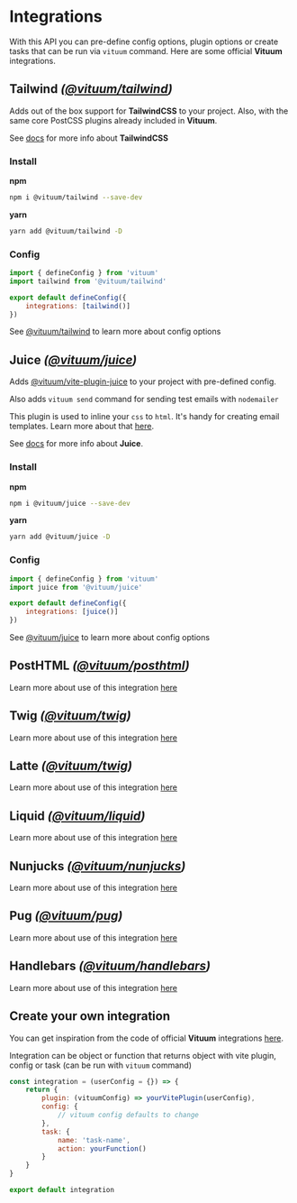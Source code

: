 # Integrations
With this API you can pre-define config options, plugin options or create tasks that can be run via `vituum` command. Here are some official **Vituum** integrations.

## Tailwind _([@vituum/tailwind](https://www.npmjs.com/package/@vituum/tailwind))_

Adds out of the box support for **TailwindCSS** to your project. Also, with the same core PostCSS plugins already included in **Vituum**.

See [docs](https://tailwindcss.com/docs) for more info about **TailwindCSS**

### Install
**npm**
```bash
npm i @vituum/tailwind --save-dev
```
**yarn**
```bash
yarn add @vituum/tailwind -D
```

### Config
```javascript
import { defineConfig } from 'vituum'
import tailwind from '@vituum/tailwind'

export default defineConfig({
    integrations: [tailwind()]
})
```

See [@vituum/tailwind](/config/integrations-options#vituum-tailwind) to learn more about config options

## Juice _([@vituum/juice](https://www.npmjs.com/package/@vituum/juice))_

Adds [@vituum/vite-plugin-juice](https://github.com/vituum/vite-plugin-juice) to your project with pre-defined config.

Also adds `vituum send` command for sending test emails with `nodemailer`

This plugin is used to inline your `css` to `html`. It's handy for creating email templates. Learn more about that [here](/guide/features#%E2%9C%89%EF%B8%8F-emails).

See [docs](https://github.com/Automattic/juice) for more info about **Juice**.

### Install
**npm**
```bash
npm i @vituum/juice --save-dev
```
**yarn**
```bash
yarn add @vituum/juice -D
```

### Config
```javascript
import { defineConfig } from 'vituum'
import juice from '@vituum/juice'

export default defineConfig({
    integrations: [juice()]
})
```

See [@vituum/juice](/config/integrations-options#vituum-juice) to learn more about config options

## PostHTML _([@vituum/posthtml](https://www.npmjs.com/package/@vituum/posthtml))_
Learn more about use of this integration [here](/guide/template-engines#posthtml-vituum-vite-plugin-posthtml)

## Twig _([@vituum/twig](https://www.npmjs.com/package/@vituum/twig))_
Learn more about use of this integration [here](/guide/template-engines#twig-vituum-vite-plugin-twig)

## Latte _([@vituum/twig](https://www.npmjs.com/package/@vituum/latte))_
Learn more about use of this integration [here](/guide/template-engines#latte-vituum-vite-plugin-latte)

## Liquid _([@vituum/liquid](https://www.npmjs.com/package/@vituum/liquid))_
Learn more about use of this integration [here](/guide/template-engines#liquid-vituum-vite-plugin-liquid)

## Nunjucks _([@vituum/nunjucks](https://www.npmjs.com/package/@vituum/nunjucks))_
Learn more about use of this integration [here](/guide/template-engines#nunjucks-vituum-vite-plugin-nunjucks)

## Pug _([@vituum/pug](https://www.npmjs.com/package/@vituum/pug))_
Learn more about use of this integration [here](/guide/template-engines#nunjucks-vituum-vite-plugin-pug)

## Handlebars _([@vituum/handlebars](https://www.npmjs.com/package/@vituum/handlebars))_
Learn more about use of this integration [here](/guide/template-engines#nunjucks-vituum-vite-plugin-handlebars)

## Create your own integration

You can get inspiration from the code of official **Vituum** integrations [here](https://github.com/vituum/vituum/tree/main/packages/integrations).

Integration can be object or function that returns object with vite plugin, config or task (can be run with `vituum` command)

```javascript
const integration = (userConfig = {}) => {
    return {
        plugin: (vituumConfig) => yourVitePlugin(userConfig),
        config: {
            // vituum config defaults to change
        },
        task: {
            name: 'task-name',
            action: yourFunction()
        }
    }
}

export default integration
```

